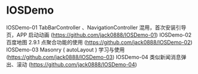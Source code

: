 # IOSDemo
IOSDemo-01 TabBarController 、NavigationController 混用，首次安装引导页，APP 启动动画 (https://github.com/jack0888/IOSDemo-01) 
IOSDemo-02 百度地图 2.9.1 点聚合功能的使用 (https://github.com/jack0888/IOSDemo-02) 
IOSDemo-03 Masonry ( autoLayout ) 学习与使用  (https://github.com/jack0888/IOSDemo-03) 
IOSDemo-04 类似新闻消息弹出、滚动 (https://github.com/jack0888/IOSDemo-04)
